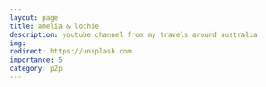 ```yaml
---
layout: page
title: amelia & lochie
description: youtube channel from my travels around australia
img: 
redirect: https://unsplash.com
importance: 5
category: p2p
---
```


